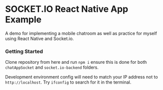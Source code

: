 # SOCKET.IO React Native App Example

A demo for implementing a mobile chatroom as well as practice for myself using React Native and Socket.io.

### Getting Started

Clone repository from here and run 
`npm i`
ensure this is done for  both `chatAppSocket` and `socket.io-backend` folders.

Development environment config will need to match your IP address not to `http://localhost`. Try `ifconfig` to search for it in the terminal.